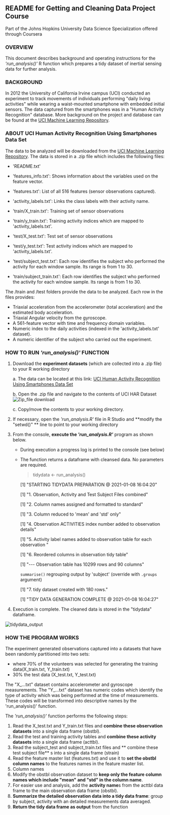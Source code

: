 ##  README for Getting and Cleaning Data Project Course
Part of the Johns Hopkins University Data Science Specialization offered through Coursera

### OVERVIEW
This document describes background and operating instructions for the _'run_analysis()'_ R function which prepares a tidy dataset of inertial sensing data for further analysis. 

### BACKGROUND
In 2012 the University of California Irvine campus (UCI) conducted an experiment to track movements of individuals performing "daily living activities" while wearing a waist-mounted smartphone with embedded initial sensors.  The data captured from the smartphones was in a "Human Activity Recognition" database. More background on the project and database can be found at the [UCI Machine Learning Repository](http://archive.ics.uci.edu/ml/datasets/Human+Activity+Recognition+Using+Smartphones).

###  ABOUT UCI Human Activity Recognition Using Smartphones Data Set
The data to be analyzed will be downloaded from the [UCI Machine Learning Repository](http://archive.ics.uci.edu/ml/datasets/Human+Activity+Recognition+Using+Smartphones).  The data is stored in a .zip file which includes the following files:

- 'README.txt'

- 'features_info.txt': Shows information about the variables used on the feature vector.

- 'features.txt': List of all 516 features (sensor observations captured).

- 'activity_labels.txt': Links the class labels with their activity name.

- 'train/X_train.txt': Training set of sensor observations

- 'train/y_train.txt': Training activity indices which are mapped to 'activity_labels.txt'.

- 'test/X_test.txt': Test set of sensor observations

- 'test/y_test.txt': Test activity indices which are mapped to 'activity_labels.txt'.

- 'test/subject_test.txt': Each row identifies the subject who performed the activity for each window sample. Its range is from 1 to 30. 

- 'train/subject_train.txt': Each row identifies the subject who performed the activity for each window sample. Its range is from 1 to 30. 

The /train and /test folders provide the data to be analyzed.  Each row in the files provides:

- Triaxial acceleration from the accelerometer (total acceleration) and the estimated body acceleration.
- Triaxial Angular velocity from the gyroscope. 
- A 561-feature vector with time and frequency domain variables. 
- Numeric index to the daily activities (indexed in the 'activity_labels.txt' dataset). 
- A numeric identifier of the subject who carried out the experiment.

### HOW TO RUN _'run_analysis()'_ FUNCTION


1. Download the **experiment datasets** (which are collected into a .zip file) to your R working directory

   a. The data can be located at this link: [UCI Human Activity Recognition Using Smartphones Data Set](https://d396qusza40orc.cloudfront.net/getdata%2Fprojectfiles%2FUCI%20HAR%20Dataset.zip)
        
   b.  Open the .zip file and navigate to the contents of UCI HAR Dataset
   ![Zip_file download](https://user-images.githubusercontent.com/75954319/104103449-28d82200-5270-11eb-96c3-08840d71f4c7.png)
        
   c.  Copy/move the contents to your working directory.
   
2. If necessary, open the _'run_analysis.R'_ file in R Studio and **modify the "setwd()" ** line to point to your working directory

3. From the console, **execute the _'run_analysis.R'_** program as shown below.  

   * During execution a progress log is printed to the console (see below)
   * The function returns a dataframe with cleansed data.  No parameters are required.

       > tidydata <- run_analysis()
       
       [1] "STARTING TIDYDATA PREPARATION @  2021-01-08 16:04:20"
       
       [1] "1. Observation, Activity and Test Subject Files combined"
       
       [1] "2. Column names assigned and formatted to standard"
       
       [1] "3. Column reduced to 'mean' and 'std' only"
       
       [1] "4. Observation ACTIVITIES index number added to observation details"
       
       [1] "5. Activity label names added to observation table for each observation "
       
       [1] "6. Reordered columns in observation tidy table"
       
       [1] "--- Observation table has  10299 rows and 90 columns"
       
       `summarise()` regrouping output by 'subject' (override with `.groups` argument)
       
       [1] "7. tidy dataset created with  180 rows."
       
       [1] "TIDY DATA GENERATION COMPLETE @  2021-01-08 16:04:27"
       
        
4. Execution is complete. The cleaned data is stored in the "tidydata" dataframe.

![tidydata_output](https://user-images.githubusercontent.com/75954319/104103264-21fcdf80-526f-11eb-9ee7-d8be6a0d7ea6.png)
        

### HOW THE PROGRAM WORKS  
The experiment generated observations captured into a datasets that have been randomly partitioned into two sets:

* where 70% of the volunteers was selected for generating the training data(X_train.txt, Y_train.txt)  
* 30% the test data (X_test.txt, Y_test.txt)

The "X_...txt" dataset contains accelerometer and gyroscope measurements.  The "Y_...txt" dataset has numeric codes which identify the type of activity which was being performed at the time of measurements.  These codes will be transformed into descriptive names by the 'run_analysis()' function.

        
The _'run_analysis()'_ function performs the following steps:
        
1.  Read the X_test.txt and Y_train.txt files and **combine these observation datasets** into a single data frame (obstbl).
2.  Read the test and training activity tables and **combine these activity datasets** into a single data frame (acttbl).
3.  Read the subject_test and subject_train.txt files and ** combine these test subject file** s into a single data frame (strain)
4.  Read the feature master list (features.txt) and use it to **set the obstbl column names** to the features names in the feature master list.
5.  Column names 
6.  Modify the obstbl observation dataset to **keep only the feature column names which include "mean" and "std" in the column name**.
7.  For easier use and analysis, add the **activity name**s from the acttbl data frame to the main observation data frame (obstbl).
8.  **Summarize the detailed observation data into a tidy data frame**:  group by subject, activity with an detailed measurements data averaged.
6.  **Return the tidy data frame as output** from the function


        
